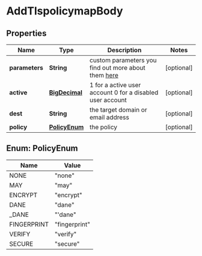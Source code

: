 # AddTlspolicymapBody

## Properties
Name | Type | Description | Notes
------------ | ------------- | ------------- | -------------
**parameters** | **String** | custom parameters you find out more about them [here](http://www.postfix.org/postconf.5.html#smtp_tls_policy_maps) |  [optional]
**active** | [**BigDecimal**](BigDecimal.md) | 1 for a active user account 0 for a disabled user account |  [optional]
**dest** | **String** | the target domain or email address |  [optional]
**policy** | [**PolicyEnum**](#PolicyEnum) | the policy |  [optional]

<a name="PolicyEnum"></a>
## Enum: PolicyEnum
Name | Value
---- | -----
NONE | &quot;none&quot;
MAY | &quot;may&quot;
ENCRYPT | &quot;encrypt&quot;
DANE | &quot;dane&quot;
_DANE | &quot;&#x27;dane&quot;
FINGERPRINT | &quot;fingerprint&quot;
VERIFY | &quot;verify&quot;
SECURE | &quot;secure&quot;
